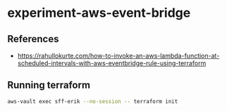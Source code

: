 # experiment-aws-event-bridge

## References

* <https://rahullokurte.com/how-to-invoke-an-aws-lambda-function-at-scheduled-intervals-with-aws-eventbridge-rule-using-terraform>

## Running terraform

```bash
aws-vault exec sff-erik --no-session -- terraform init
```
